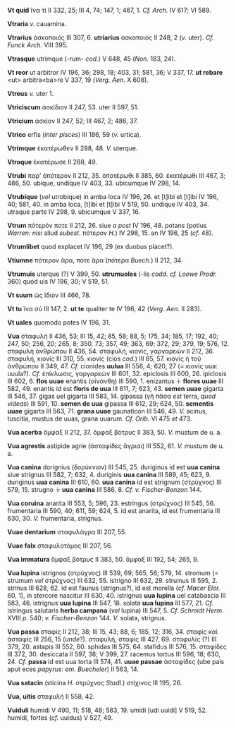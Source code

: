 **Vt quid** ἵνα τί II 332, 25; III 4, 74; 147, 1; 467, 1. *Cf. Arch.* IV
617; VI 589.

**Vtraria** *v.* cauamina.

**Vtrarius** ἀσκοποιός III 307, 6. **utriarius** ἀσκοποιός II 248, 2
(*v.* uter). *Cf. Funck Arch.* VIII 395.

**Vtrasque** utrimque (-rum- *cod.*) V 648, 45 (*Non.* 183, 24).

**Vt reor** ut arbitror IV 196, 36; 298, 18; 403, 31; 581, 36; V 337,
17. **ut rebare** \<ut\> arbitra\<ba\>re V 337, 19 (*Verg. Aen.* X
608).

**Vtreus** *v.* uter 1.

**Vtriciscum** ἀσκίδιον II 247, 53. uter II 597, 51.

**Vtricium** ἀσκίον II 247, 52; III 467, 2; 486, 37.

**Vtrico** erfis (*inter pisces*) III 186, 59 (*v.* urtica).

**Vtrimque** ἑκατέρωθεν II 288, 48. *V.* uterque.

**Vtroque** ἑκατέρωσε II 288, 49.

**Vtrubi** παρ' ὁπότερον II 212, 35. ὁποτέρωθι II 385, 60. ἑκατέρωθι III
467, 3; 486, 50. ubique, undique IV 403, 33. ubicumque IV 298, 14.

**Vtrubique** (*vel* utrobique) in amba loca IV 196, 26. et [t]ibi et
[t]ibi IV 196, 40; 581, 40. in amba loca, [t]ibi et [t]ibi V 519,
50. undique IV 403, 34. utraque parte IV 298, 9. ubicumque V 337, 16.

**Vtrum** πότερόν ποτε II 212, 26. siue *a post* IV 196, 48. potans
(potius *Warren: nisi* aliud *subest.* πότερον *H.*) IV 298, 15. an IV
196, 25 (*cf.* 48).

**Vtrumlibet** quod explacet IV 196, 29 (ex duobus placet?).

**Vtiumne** πότερον ἄρα, πότε ἄρα (πότερα *Buech.*) II 212, 34.

**Vtrumuis** uterque (?) V 399, 50. **utrumuoles** (-lis *codd. cf.
Loewe Prodr.* 360) quod uis IV 196, 30; V 519, 51.

**Vt suum** ὡς ἴδιον III 466, 78.

**Vt tu** ἵνα σύ III 147, 2. **ut te** qualiter te IV 196, 42 (*Verg.*
*Aen.* II 283).

**Vt uales** quomodo potes IV 196, 31.

**Vua** σταφυλή II 436, 53; III 15, 42; 85, 58; 88, 5; 175, 34; 185, 17;
192, 40; 247, 50; 256, 20; 265, 8; 350, 73; 357, 49; 363, 69; 372, 29;
379, 19; 576, 12. σταφυλὴ ἀνθρώπου II 436, 54. σταφυλή, κιονίς,
γαργαρεών II 212, 36. σταφυλή, κιονίς III 310, 55. κιονίς (cios *cod.*)
III 85, 57. κιονὶς ἡ τοῦ ἀνθρώπου II 349, 47. *Cf.* cionides **uulua**
III 556, 4; 620, 27 (= κιονίς uua: uuula?). *Cf.* ἐπίκλωσις, γαργαρεών
III 601, 32. epiclosis III 600, 26. ipiclosis III 602, 6. **flos uuae**
enantis (οἰνάνθη) III 590, 1. enizantus ·i· **flores uuae** III 582, 49.
enantis id est **floris de uua** III 611, 7; 623, 43. **semen uuae**
gigarta III 546, 37. gigas uel gigarta III 583, 14. gipassa (γῆ πᾶσα
*est* terra, *quod videas*) III 591, 10. **semen de uua** gipassa III
612, 29; 624, 50. **sementis uuae** gigarta III 563, 71. **grana uuae**
gaunaticon III 546, 49. *V.* acinus, tuscitia, mustus de uuas, grana
uuarum. *Cf. Orib.* VI 475 *et* 473.

**Vua acerba** ὄμφαξ II 212, 37. ὄμφαξ βότρυς II 383, 50. *V.* mustum de
u. a.

**Vua agrestis** astipide agrie (ἀσταφίδες ἄγριαι) III 552, 61. *V.*
mustum de u. a.

**Vua canina** dorignius (δορύκνιον) III 545, 25. duriginus id est **uua
canina** siue strignus III 582, 7; 632, 4. duriginis **uua canina** III
589, 45; 623, 9. duriginus **uua canina** III 610, 60. **uua canina** id
est strignum (στρύχνος) III 579, 15. strugno ·i· **uua canina** III 586,
8. *Cf. v. Fischer-Benzon* 144.

**Vua coruina** anarita III 553, 5; 596, 23. estringus (στρύχνος) III
545, 56. frumentaria III 590, 40; 611, 59; 624, 5. id est anarita, id
est frumentaria III 630, 30. *V.* frumentaria, strignus.

**Vuae dentarium** σταφυλάγρα III 207, 55.

**Vuae falx** σταφυλοτόμος III 207, 56.

**Vua immatura** ὄμφαξ βότρυς II 383, 50. ὄμφαξ III 192, 54; 265, 9.

**Vua lupina** istrignos (στρύχνος) III 539, 69; 565, 56; 579, 14.
stromum (= strumum *vel* στρύχνος) III 632, 55. istrigno III 632, 29.
struinus III 595, 2. strinus III 628, 62. id est faunus (strignus?), id
est morella (*cf. Macer Elor.* 60, 1), in stercore nascitur III 630, 40.
istrignus **uua lupina** uel catabascia III 583, 46. istrignus **uua
lupina** III 547, 18. solata **uua lupina** III 577, 21. *Cf.* istringus
salutaris **herba campana** (*vel* lupina) III 547, 5. *Cf. Schmidt
Herm.* XVIII *p.* 540; *v. Fischer-Benzon* 144. *V.* solata, strignus.

**Vua passa** σταφίς II 212, 38; III 15, 43; 88, 6; 185, 12; 316, 34.
σταφὶς καὶ ἀσταφίς III 256, 15 (*unde*?). σταφυλή, σταφίς III 427, 69.
σταφυλίς (?) III 379, 20. astapis III 552, 60. sphidas III 575, 64.
stafidus III 576, 15. σταφίδες III 372, 30. desiccata II 597, 38; V 399,
27. racemus tortus III 596, 18; 630, 24. *Cf.* **passa** id est uua
torta III 574, 41. **uuae passae** ἀσταφίδες (ube pais aput eces
*papyrus: em. Buecheler*) II 563, 14.

**Vua satacin** (sticina *H.* στρύχνος *Stadl.*) στίχινος III 195, 26.

**Vua, uitis** σταφυλή II 558, 42.

**Vuiduli** humidi V 490, 11; 518, 48; 583, 19. umidi [udi uuidi] V
519, 52. humidi, fortes (*cf.* uuidus) V 527, 49.
